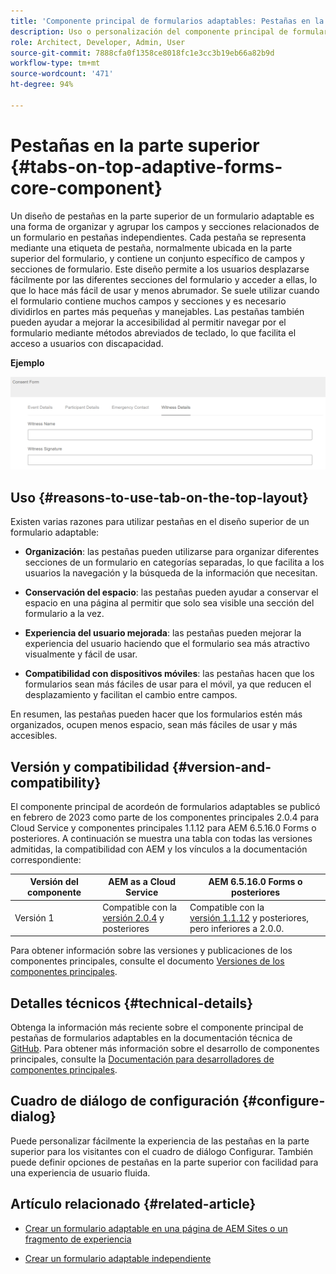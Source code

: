 ```yaml
---
title: 'Componente principal de formularios adaptables: Pestañas en la parte superior'
description: Uso o personalización del componente principal de formularios adaptables Pestañas en la parte superior.
role: Architect, Developer, Admin, User
source-git-commit: 7888cfa0f1358ce8018fc1e3cc3b19eb66a82b9d
workflow-type: tm+mt
source-wordcount: '471'
ht-degree: 94%

---
```



# Pestañas en la parte superior {#tabs-on-top-adaptive-forms-core-component}

Un diseño de pestañas en la parte superior de un formulario adaptable es una forma de organizar y agrupar los campos y secciones relacionados de un formulario en pestañas independientes. Cada pestaña se representa mediante una etiqueta de pestaña, normalmente ubicada en la parte superior del formulario, y contiene un conjunto específico de campos y secciones de formulario. Este diseño permite a los usuarios desplazarse fácilmente por las diferentes secciones del formulario y acceder a ellas, lo que lo hace más fácil de usar y menos abrumador. Se suele utilizar cuando el formulario contiene muchos campos y secciones y es necesario dividirlos en partes más pequeñas y manejables. Las pestañas también pueden ayudar a mejorar la accesibilidad al permitir navegar por el formulario mediante métodos abreviados de teclado, lo que facilita el acceso a usuarios con discapacidad.

**Ejemplo**

![](/help/adaptive-forms/assets/tabs.png)

## Uso {#reasons-to-use-tab-on-the-top-layout}

Existen varias razones para utilizar pestañas en el diseño superior de un formulario adaptable:

* **Organización**: las pestañas pueden utilizarse para organizar diferentes secciones de un formulario en categorías separadas, lo que facilita a los usuarios la navegación y la búsqueda de la información que necesitan.

* **Conservación del espacio**: las pestañas pueden ayudar a conservar el espacio en una página al permitir que solo sea visible una sección del formulario a la vez.

* **Experiencia del usuario mejorada**: las pestañas pueden mejorar la experiencia del usuario haciendo que el formulario sea más atractivo visualmente y fácil de usar.

* **Compatibilidad con dispositivos móviles**: las pestañas hacen que los formularios sean más fáciles de usar para el móvil, ya que reducen el desplazamiento y facilitan el cambio entre campos.

En resumen, las pestañas pueden hacer que los formularios estén más organizados, ocupen menos espacio, sean más fáciles de usar y más accesibles.

## Versión y compatibilidad {#version-and-compatibility}

El componente principal de acordeón de formularios adaptables se publicó en febrero de 2023 como parte de los componentes principales 2.0.4 para Cloud Service y componentes principales 1.1.12 para AEM 6.5.16.0 Forms o posteriores. A continuación se muestra una tabla con todas las versiones admitidas, la compatibilidad con AEM y los vínculos a la documentación correspondiente:

| Versión del componente | AEM as a Cloud Service | AEM 6.5.16.0 Forms o posteriores |
|---|---|---|
| Versión 1 | Compatible con la <br>[versión 2.0.4](/help/adaptive-forms/version.md) y posteriores | Compatible con la<br>[versión 1.1.12](/help/adaptive-forms/version.md) y posteriores, pero inferiores a 2.0.0. |

Para obtener información sobre las versiones y publicaciones de los componentes principales, consulte el documento [Versiones de los componentes principales](/help/adaptive-forms/version.md).

<!-- ## Sample Component Output {#sample-component-output}

To experience the Accordion Component as well as see examples of its configuration options as well as HTML and JSON output, visit the [Component Library](https://adobe.com/go/aem_cmp_library_accordion). -->

## Detalles técnicos {#technical-details}

Obtenga la información más reciente sobre el componente principal de pestañas de formularios adaptables en la documentación técnica de [GitHub](https://github.com/adobe/aem-core-forms-components/tree/master/ui.af.apps/src/main/content/jcr_root/apps/core/fd/components/form/tabsontop/v1/tabsontop). Para obtener más información sobre el desarrollo de componentes principales, consulte la [Documentación para desarrolladores de componentes principales](/help/developing/overview.md).

## Cuadro de diálogo de configuración {#configure-dialog}

Puede personalizar fácilmente la experiencia de las pestañas en la parte superior para los visitantes con el cuadro de diálogo Configurar. También puede definir opciones de pestañas en la parte superior con facilidad para una experiencia de usuario fluida.

## Artículo relacionado {#related-article}

* [Crear un formulario adaptable en una página de AEM Sites o un fragmento de experiencia](https://experienceleague.adobe.com/docs/experience-manager-cloud-service/content/forms/adaptive-forms-authoring/create-or-add-an-adaptive-form-to-aem-sites-page.html)

* [Crear un formulario adaptable independiente](https://experienceleague.adobe.com/docs/experience-manager-cloud-service/content/forms/adaptive-forms-authoring/authoring-adaptive-forms-core-components/create-an-adaptive-form-on-forms-cs/creating-adaptive-form-core-components.html?lang=es)
